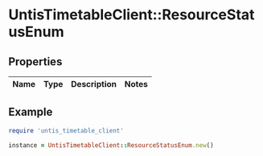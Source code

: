 # UntisTimetableClient::ResourceStatusEnum

## Properties

| Name | Type | Description | Notes |
| ---- | ---- | ----------- | ----- |

## Example

```ruby
require 'untis_timetable_client'

instance = UntisTimetableClient::ResourceStatusEnum.new()
```

